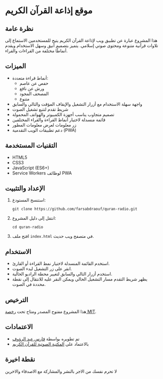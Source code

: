 # موقع إذاعة القرآن الكريم

## نظرة عامة
هذا المشروع عبارة عن تطبيق ويب لإذاعة القرآن الكريم يتيح للمستخدمين الاستماع إلى تلاوات قرآنية متنوعة ومحتوى صوتي إسلامي. يتميز بتصميم أنيق وسهل الاستخدام ويقدم أنماطًا مختلفة من القراءات والقراء.

## الميزات
- أنماط قراءة متعددة:
  - حفص عن عاصم
  - ورش عن نافع
  - المصحف المجود
  - متنوع
- واجهة سهلة الاستخدام مع أزرار التشغيل والإيقاف المؤقت والتالي والسابق
- شريط تقدم لتتبع تشغيل الصوت
- تصميم متجاوب يناسب أجهزة الكمبيوتر والهواتف المحمولة
- قائمة منسدلة لاختيار أنماط القراءة والقراء المختلفين
- زر معلومات لعرض معلومات المطور
- دعم تطبيقات الويب التقدمية (PWA)

## التقنيات المستخدمة
- HTML5
- CSS3
- JavaScript (ES6+)
- Service Workers لوظائف PWA

## الإعداد والتثبيت
1. استنسخ المستودع:
   ```
   git clone https://github.com/farsabdraouf/quran-radio.git
   ```
2. انتقل إلى دليل المشروع:
   ```
   cd quran-radio
   ```
3. افتح ملف `index.html` في متصفح ويب حديث.

## الاستخدام
- استخدم القائمة المنسدلة لاختيار نمط القراءة أو القارئ.
- انقر على زر التشغيل لبدء الصوت.
- استخدم أزرار التالي والسابق لتغيير محطة الراديو الحالية.
- يظهر شريط التقدم مسار التشغيل الحالي ويمكن النقر عليه للانتقال إلى نقطة محددة في الصوت.

## الترخيص
هذا المشروع مفتوح المصدر ومتاح تحت [رخصة MIT](LICENSE).

## الاعتمادات
- تم تطويره بواسطة [فارس عبد الرؤوف](https://github.com/farsabdraouf)
- بالاعتماد على [المكتبة الصوتية للقرآن الكريم](https://mp3quran.net/ar)

## نقطة اخيرة
لا تحرم نفسك من الاجر بالنشر والمشاركة مع الاصدقاء والاخرين
